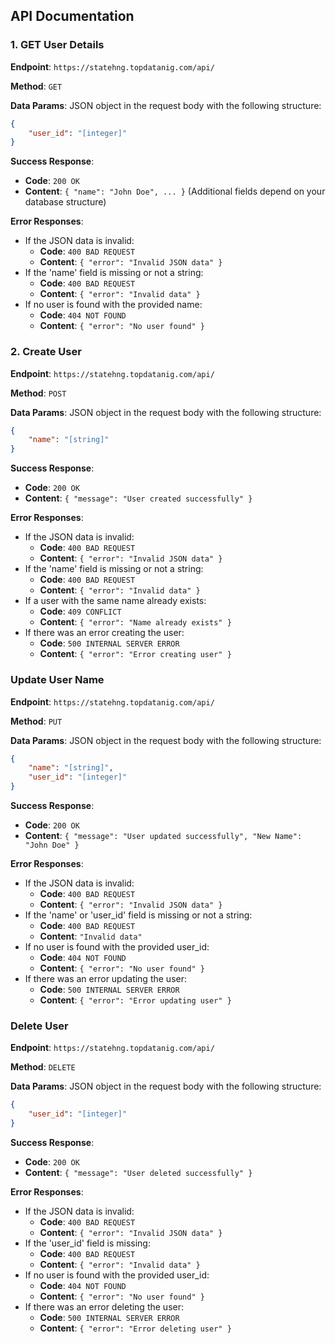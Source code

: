 ## API Documentation

### 1. GET User Details

**Endpoint**: `https://statehng.topdatanig.com/api/`

**Method**: `GET`

**Data Params**: JSON object in the request body with the following structure:
```json
{
    "user_id": "[integer]"
}
```

**Success Response**:
- **Code**: `200 OK`
- **Content**: `{ "name": "John Doe", ... }` (Additional fields depend on your database structure)

**Error Responses**:
- If the JSON data is invalid:
    - **Code**: `400 BAD REQUEST`
    - **Content**: `{ "error": "Invalid JSON data" }`
- If the 'name' field is missing or not a string:
    - **Code**: `400 BAD REQUEST`
    - **Content**: `{ "error": "Invalid data" }`
- If no user is found with the provided name:
    - **Code**: `404 NOT FOUND`
    - **Content**: `{ "error": "No user found" }`

### 2. Create User

**Endpoint**: `https://statehng.topdatanig.com/api/`

**Method**: `POST`

**Data Params**: JSON object in the request body with the following structure:
```json
{
    "name": "[string]"
}
```

**Success Response**:
- **Code**: `200 OK`
- **Content**: `{ "message": "User created successfully" }`

**Error Responses**:
- If the JSON data is invalid:
    - **Code**: `400 BAD REQUEST`
    - **Content**: `{ "error": "Invalid JSON data" }`
- If the 'name' field is missing or not a string:
    - **Code**: `400 BAD REQUEST`
    - **Content**: `{ "error": "Invalid data" }`
- If a user with the same name already exists:
    - **Code**: `409 CONFLICT`
    - **Content**: `{ "error": "Name already exists" }`
- If there was an error creating the user:
    - **Code**: `500 INTERNAL SERVER ERROR`
    - **Content**: `{ "error": "Error creating user" }`


### Update User Name

**Endpoint**: `https://statehng.topdatanig.com/api/`

**Method**: `PUT`

**Data Params**: JSON object in the request body with the following structure:
```json
{
    "name": "[string]",
    "user_id": "[integer]"
}
```

**Success Response**:
- **Code**: `200 OK`
- **Content**: `{ "message": "User updated successfully", "New Name": "John Doe" }`

**Error Responses**:
- If the JSON data is invalid:
    - **Code**: `400 BAD REQUEST`
    - **Content**: `{ "error": "Invalid JSON data" }`
- If the 'name' or 'user_id' field is missing or not a string:
    - **Code**: `400 BAD REQUEST`
    - **Content**: `"Invalid data"`
- If no user is found with the provided user_id:
    - **Code**: `404 NOT FOUND`
    - **Content**: `{ "error": "No user found" }`
- If there was an error updating the user:
    - **Code**: `500 INTERNAL SERVER ERROR`
    - **Content**: `{ "error": "Error updating user" }`



### Delete User

**Endpoint**: `https://statehng.topdatanig.com/api/`

**Method**: `DELETE`

**Data Params**: JSON object in the request body with the following structure:
```json
{
    "user_id": "[integer]"
}
```

**Success Response**:
- **Code**: `200 OK`
- **Content**: `{ "message": "User deleted successfully" }`

**Error Responses**:
- If the JSON data is invalid:
    - **Code**: `400 BAD REQUEST`
    - **Content**: `{ "error": "Invalid JSON data" }`
- If the 'user_id' field is missing:
    - **Code**: `400 BAD REQUEST`
    - **Content**: `{ "error": "Invalid data" }`
- If no user is found with the provided user_id:
    - **Code**: `404 NOT FOUND`
    - **Content**: `{ "error": "No user found" }`
- If there was an error deleting the user:
    - **Code**: `500 INTERNAL SERVER ERROR`
    - **Content**: `{ "error": "Error deleting user" }`
